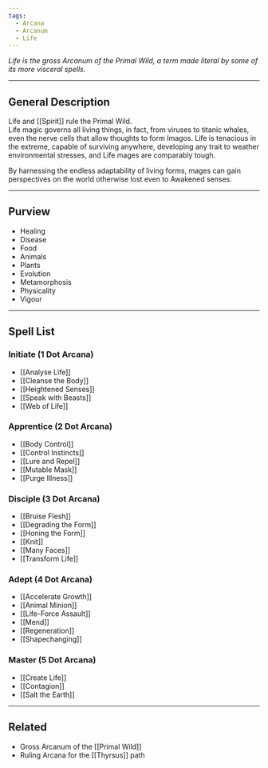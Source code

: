 ```yaml
---
tags:
  - Arcana
  - Arcanum
  - Life
---
```


_Life is the gross Arcanum of the Primal Wild, a term made literal by some of its more visceral spells._

---

## General Description

Life and [[Spirit]] rule the Primal Wild.\
Life magic governs all living things, in fact, from viruses to titanic whales, even the nerve cells that allow thoughts to form Imagos. Life is tenacious in the extreme, capable of surviving anywhere, developing any trait to weather environmental stresses, and Life mages are comparably tough.

By harnessing the endless adaptability of living forms, mages can gain perspectives on the world otherwise lost even to Awakened senses.

---

## Purview

- Healing
- Disease
- Food
- Animals
- Plants
- Evolution
- Metamorphosis
- Physicality
- Vigour

---

## Spell List

### Initiate (1 Dot Arcana)

- [[Analyse Life]]
- [[Cleanse the Body]]
- [[Heightened Senses]]
- [[Speak with Beasts]]
- [[Web of Life]]

### Apprentice (2 Dot Arcana)

- [[Body Control]]
- [[Control Instincts]]
- [[Lure and Repel]]
- [[Mutable Mask]]
- [[Purge Illness]]

### Disciple (3 Dot Arcana)

- [[Bruise Flesh]]
- [[Degrading the Form]]
- [[Honing the Form]]
- [[Knit]]
- [[Many Faces]]
- [[Transform Life]]

### Adept (4 Dot Arcana)

- [[Accelerate Growth]]
- [[Animal Minion]]
- [[Life-Force Assault]]
- [[Mend]]
- [[Regeneration]]
- [[Shapechanging]]

### Master (5 Dot Arcana)

- [[Create Life]]
- [[Contagion]]
- [[Salt the Earth]]

---

## Related

- Gross Arcanum of the [[Primal Wild]]
- Ruling Arcana for the [[Thyrsus]] path
